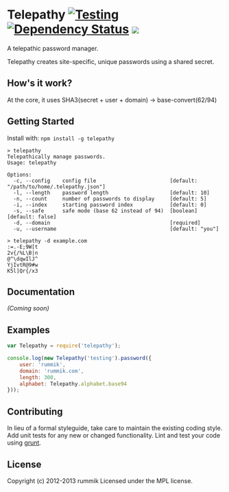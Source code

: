 # Telepathy  [![Testing](https://secure.travis-ci.org/rummik/telepathy.png)](http://travis-ci.org/rummik/telepathy) [![Dependency Status](https://gemnasium.com/rummik/telepathy.png)](https://gemnasium.com/rummik/telepathy) [![](http://badgr.co/gittip/rummik.png)](https://www.gittip.com/rummik/)
A telepathic password manager.

Telepathy creates site-specific, unique passwords using a shared secret.

## How's it work?
At the core, it uses SHA3(secret + user + domain) -> base-convert(62/94)

## Getting Started
Install with: `npm install -g telepathy`

```
> telepathy
Telepathically manage passwords.
Usage: telepathy

Options:
  -c, --config    config file                        [default: "/path/to/home/.telepathy.json"]
  -l, --length    password length                    [default: 10]
  -n, --count     number of passwords to display     [default: 5]
  -i, --index     starting password index            [default: 0]
  -s, --safe      safe mode (base 62 instead of 94)  [boolean]  [default: false]
  -d, --domain                                       [required]
  -u, --username                                     [default: "you"]
```

```
> telepathy -d example.com
:=.-E;9W[t
2v{/%L\B|n
@^\dqwIlJ^
YjIvtR@9#w
K5l]Qr{/x3
```

## Documentation
_(Coming soon)_

## Examples
```javascript
var Telepathy = require('telepathy');

console.log(new Telepathy('testing').password({
	user: 'rummik',
	domain: 'rummik.com',
	length: 300,
	alphabet: Telepathy.alphabet.base94
}));
```

## Contributing
In lieu of a formal styleguide, take care to maintain the existing coding style. Add unit tests for any new or changed functionality. Lint and test your code using [grunt](https://github.com/gruntjs/grunt).

## License
Copyright (c) 2012-2013 rummik
Licensed under the MPL license.
